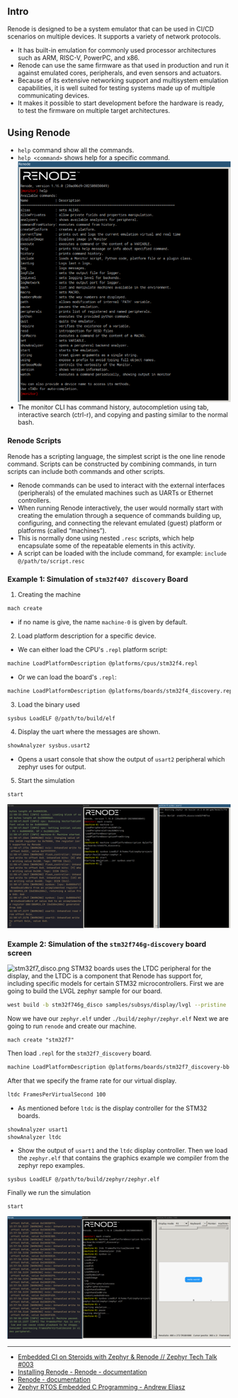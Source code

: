 ## Intro
Renode is designed to be a system emulator that can be used in CI/CD scenarios on multiple devices.
It supports a variety of network protocols.
- It has built-in emulation for commonly used processor architectures such as ARM, RISC-V, PowerPC, and x86.
- Renode can use the same firmware as that used in production and run it against emulated cores, peripherals, and even sensors and actuators.
- Because of its extensive networking support and multisystem emulation capabilities, it is well suited for testing systems made up of multiple communicating devices.
- It makes it possible to start development before the hardware is ready, to test the firmware on multiple target architectures.
## Using Renode
- `help` command show all the commands.
- `help <command>` shows help for a specific command.
![renode_ui.png](./images/renode_ui.png)
- The monitor CLI has command history, autocompletion using tab, interactive search (ctrl-r), and copying and pasting similar to the normal bash.
### Renode Scripts
Renode has a scripting language, the simplest script is the one line renode command.
Scripts can be constructed by combining commands, in turn scripts can include both commands and other scripts.
- Renode commands can be used to interact with the external interfaces (peripherals) of the emulated machines such as UARTs or Ethernet controllers.
- When running Renode interactively, the user would normally start with creating the emulation through a sequence of commands building up, configuring, and connecting the relevant emulated (guest) platform or platforms (called “machines”).
- This is normally done using nested `.resc` scripts, which help encapsulate some of the repeatable elements in this activity.
- A script can be loaded with the include command, for example: `include @/path/to/script.resc`
### Example 1: Simulation of `stm32f407 discovery` Board
1. Creating the machine
```bash
mach create
```
- if no name is give, the name `machine-0` is given by default.
2. Load platform description for a specific device.
- We can either load the CPU's `.repl` platform script:
```bash
machine LoadPlatformDescription @platforms/cpus/stm32f4.repl
```
- Or we can load the board's `.repl`:
```bash
machine LoadPlatformDescription @platforms/boards/stm32f4_discovery.repl
```
3. Load the binary used
```bash
sysbus LoadELF @/path/to/build/elf
```
4. Display the uart where the messages are shown.
```bash
showAnalyzer sysbus.usart2
```
- Opens a usart console that show the output of `usart2` peripheral which zephyr uses for output.
5. Start the simulation
```bash
start
```
![renode_simulation.png](./images/renode_simulation.png)

### Example 2: Simulation of the `stm32f746g-discovery` board screen
![stm32f7_disco.png](./images/stm32f7_disco.png)
STM32 boards uses the LTDC peripheral for the display, and the LTDC is a component that Renode has support for, including specific models for certain STM32 microcontrollers.
First we are going to build the LVGL zephyr sample for our board.
```bash
west build -b stm32f746g_disco samples/subsys/display/lvgl --pristine
```
Now we have our `zephyr.elf` under `./build/zephyr/zephyr.elf`
Next we are going to run `renode` and create our machine.
```
mach create "stm32f7"
```
Then load `.repl` for the `stm32f7_discovery` board.
```bash
machine LoadPlatformDescription @platforms/boards/stm32f7_discovery-bb.repl
```
After that we specify the frame rate for our virtual display.
```bash
ltdc FramesPerVirtualSecond 100
```
- As mentioned before `ltdc` is the display controller for the STM32 boards.
```bash
showAnalyzer usart1
showAnalyzer ltdc
```
- Show the output of `usart1` and the `ltdc` display controller.
Then we load the `zephyr.elf` that contains the graphics example we compiler from the zephyr repo examples.
```
sysbus LoadELF @/path/to/build/zephyr/zephyr.elf
```
Finally we run the simulation
```bash
start
```
![renode_graphics.png](./images/renode_graphics.png)

---
- [Embedded CI on Steroids with Zephyr & Renode // Zephyr Tech Talk #003](https://www.youtube.com/watch?v=hBODmrYUzV0&t=2s&ab_channel=TheZephyrProject)
- [Installing Renode - Renode - documentation](https://renode.readthedocs.io/en/latest/introduction/installing.html)
- [Renode - documentation](https://renode.readthedocs.io/en/latest/index.html)
- [Zephyr RTOS Embedded C Programming - Andrew Eliasz](https://link.springer.com/content/pdf/10.1007/979-8-8688-0107-5.pdf)